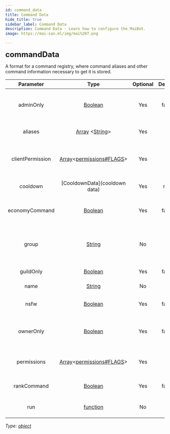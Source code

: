 ```yaml
---
id: command_data
title: Command Data
hide_title: true
sidebar_label: Command Data
description: Command Data - Learn how to configure the MaiBot.
image: https://mai-san.ml/img/mai%207.png

---
```

<b> <font size='5'> commandData </font> </b>

A format for a command registry, where command aliases and other command information necessary to get it is stored.


| Parameter | Type | Optional | Default | Description |
|:-:|:-:|:-:|:-:|:-:|
|adminOnly| [Boolean](https://developer.mozilla.org/en-US/docs/Web/JavaScript/Reference/Global_Objects/Boolean) | Yes | false | Sets the command usable only for members with `ADMINISTRATOR` permissions.
|aliases| [Array](https://developer.mozilla.org/en-US/docs/Web/JavaScript/Reference/Global_Objects/Array) <[String](https://developer.mozilla.org/en-US/docs/Web/JavaScript/Reference/Global_Objects/String )> | Yes | [] | Names that this command can also be executed for.
|clientPermission| [Array](https://developer.mozilla.org/en-US/docs/Web/JavaScript/Reference/Global_Objects/Array)<[permissions#FLAGS](https://discord.js.org/#/docs/main/stable/class/Permissions?scrollTo=s-FLAGS )>| Yes | [] | Sets the bot's permissions that needs to be checked for the command to work.
|cooldown| [CooldownData](cooldown data) | Yes | null | Add a cooldown on the command on a per-user basis.
|economyCommand| [Boolean](https://developer.mozilla.org/en-US/docs/Web/JavaScript/Reference/Global_Objects/Boolean) | Yes | false | Sets the command usable only if the economy feature is enabled.
|group| [String](https://developer.mozilla.org/en-US/docs/Web/JavaScript/Reference/Global_Objects/String) | No | | Set which command group the command is going to be registered. Command will not be registered if group is invalid.
|guildOnly| [Boolean](https://developer.mozilla.org/en-US/docs/Web/JavaScript/Reference/Global_Objects/Boolean) | Yes | false | Sets the command usable only on guilds.
|name| [String](https://developer.mozilla.org/en-US/docs/Web/JavaScript/Reference/Global_Objects/String) | No | | Set the name for the command.
|nsfw|[Boolean](https://developer.mozilla.org/en-US/docs/Web/JavaScript/Reference/Global_Objects/Boolean) | Yes | false | Sets the command usable only on nsfw channels.
|ownerOnly|[Boolean](https://developer.mozilla.org/en-US/docs/Web/JavaScript/Reference/Global_Objects/Boolean) | Yes | false | Sets the command usable only by the guild owners, specified on [Client#config#owners](../Classes/Client#Constructor).
|permissions| [Array](https://developer.mozilla.org/en-US/docs/Web/JavaScript/Reference/Global_Objects/Array)<[permissions#FLAGS](https://discord.js.org/#/docs/main/stable/class/Permissions?scrollTo=s-FLAGS )>| Yes | [] | Sets the required permissions that the executor needs for the command to work.
|rankCommand|[Boolean](https://developer.mozilla.org/en-US/docs/Web/JavaScript/Reference/Global_Objects/Boolean) | Yes | false | Sets the command usable only if the XP feature is enabled.
|run| [function](https://developer.mozilla.org/en-US/docs/Web/JavaScript/Reference/Functions) | No | | The function to run when the command is called.

*Type: [object](https://developer.mozilla.org/en-US/docs/Web/JavaScript/Reference/Global_Objects/Object)*
